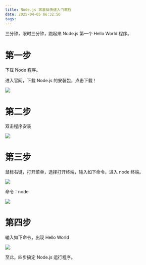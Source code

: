```yaml
---
title: Node.js 零基础快速入门教程
date: 2025-04-05 06:32:56
tags:
---
```


三分钟，限时三分钟，跑起来 Node.js 第一个 Hello World 程序。

# 第一步

下载 Node 程序。

进入官网，下载 Node.js 的安装包，点击下载！

![](https://hexoblogmelov.oss-rg-china-mainland.aliyuncs.com/%7B13B5F581-2DD6-480E-8CD8-B0ADF1B36DF2%7D.png)

# 第二步

双击程序安装

![](https://hexoblogmelov.oss-rg-china-mainland.aliyuncs.com/%7B884E1393-0BA5-4E75-96E5-AFABA576B758%7D.png)

# 第三步

鼠标右键，打开菜单，选择打开终端，输入如下命令，进入 node 终端。

![](https://hexoblogmelov.oss-rg-china-mainland.aliyuncs.com/%7B7060A957-9233-4786-A143-405AD5ED804B%7D.png)

命令：node

![](https://hexoblogmelov.oss-rg-china-mainland.aliyuncs.com/%7B2CD9C5B5-AA8A-4EB5-8E79-A1BD19615424%7D.png)


# 第四步

输入如下命令，出现 Hello World

![](https://hexoblogmelov.oss-rg-china-mainland.aliyuncs.com/%7B874421A7-E75F-4F8F-913F-3C77440AC1CD%7D.png)


至此，四步搞定 Node.js 运行程序。


